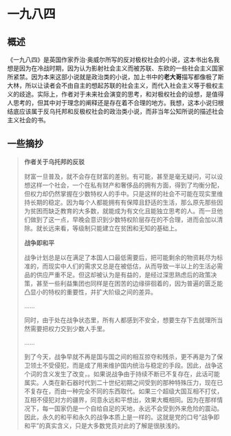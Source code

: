 
# 一九八四
## 概述
《一九八四》是英国作家乔治·奥威尔所写的反对极权社会的小说，这本书出名我想是因为在冷战时期，因为认为影射社会主义而被苏联、东欧的一些社会主义国家所紧禁。因为本来这部小说就是政治类的小说，加上书中的**老大哥**描写都像极了斯大林，所以让读者会不由自主的想起苏联的社会主义，而代入社会主义等于极权主义的歧途。实际上，作者对于未来社会演变的思考，和对极权社会的设想，是值得人思考的，但其中对于理念的阐释还是存在着不合理的地方。我想，这本小说归根结底应该属于反乌托邦和反极权社会的政治类小说，而非当年公知所说的描述社会主义社会的书。

## 一些摘抄

> **作者关于乌托邦的反驳**
>
> 财富一旦普及，就不会存在财富的差别。有可能，甚至是毫无疑问，可以设想这样一个社会，一个在私有财产和奢侈品的拥有方面，得到了均衡分配，但权力却仍然掌握在少数特权人的手中。只是这样的社会不可能在现实里维持长期的稳定。因为每个人都能拥有有保障且舒适的生活，那么原先那些因为贫困而缺乏教育的大多数，就能成为有文化且能独立思考的人。而一旦他们做到了这一点，早晚会意识到少数特权阶层存在的不合理，进而会加以清除。就长远来看，等级制只能建立在贫困和无知的基础上。
>
> **战争即和平**
>
> 战争计划总是以在满足了本国人口最低需要后，把可能剩余的物资耗尽为标准的，而现实中人们的需求又总是在被低估，从而导致一半以上的生活必需品的供应严重不足。但这却被认为是有益的，是经过深思熟虑后的政策决策，甚至一些利益集团也同样是在困苦的边缘徘徊着的，因为普遍的匮乏能凸显小的特权的重要性，并扩大阶级之间的差异。
>
> ……
>
> 同时，由于处在战争状态里，所有人都感到不安全，想要生存下去就理所当然需要把权力交到少数人手里。
>
> ……
>
> 到了今天，战争早就不再是国与国之间的相互掠夺和残杀，更不再是为了保卫领土不受侵犯，而是成了用来维护国内统治与稳定的手段。因此，战争这个词的含义发生了改变，。如果说战争由于持续不断已不复存在，此话可能属实。人类在新石器时代到二十世纪初期之间受到的那种特殊压力，现在已不复存在，而由一种完全不同的东西取代。如果三个超级大国互相不打仗，互相不侵犯对方的疆界，同意永远和平想出，效果大概相同。因为在那样情况下，每一国家仍是一个自给自足的天地，永远不会受到外来危险的震动。因此，永久的和平和永久的战争本质上是一样的。这就是党的口号“战争即和平”的真实含义，只是大多数党员对此的了解是很肤浅的。